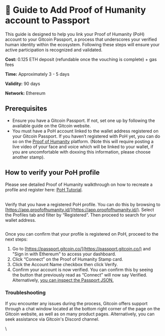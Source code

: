 # 🔌 Guide to Add Proof of Humanity account to Passport

This guide is designed to help you link your Proof of Humanity (PoH) account to your Gitcoin Passport, a process that underscores your verified human identity within the ecosystem. Following these steps will ensure your active participation is recognized and validated.

**Cost:** 0.125 ETH deposit (refundable once the vouching is complete) + gas fees

**Time:** Approximately 3 - 5 days

**Validity:** 90 days&#x20;

**Network:** Ethereum

## Prerequisites

* Ensure you have a Gitcoin Passport. If not, set one up by following the available guide on the Gitcoin website.
* You must have a PoH account linked to the wallet address registered on your Gitcoin Passport. If you haven’t registered with PoH yet, you can do so on the [Proof of Humanity](https://app.proofofhumanity.id/) platform. (Note this will require posting a live video of your face and voice which will be linked to your wallet, if you are uncomfortable with doxxing this information, please choose another stamp).

## How to verify your PoH profile

Please see detailed Proof of Humanity walkthrough on how to recreate a profile and register here: [PoH Tutorial](https://docs.kleros.io/products/proof-of-humanity/proof-of-humanity-tutorial).

\
Verify that you have a registered PoH profile. You can do this by browsing to [https://app.proofofhumanity.id/](https://app.proofofhumanity.id/). Select the Profiles tab and filter by “Registered”. Then proceed to search for your wallet address.

<figure><img src="https://lh7-us.googleusercontent.com/8N1DZMKOhKWI5UM5nPb3iA6kl5E1Pj93pvWHEmXn8CWbaRiDAe0gcq0zHbfTW-joiixBYbTUS0reZ1Vvqr6-FClnfKWlX5NWpqokZZtYmhjSna1UOaNx_8p0kr56fEsWXsXoMRN0Jy1emITJcQ6POac" alt=""><figcaption></figcaption></figure>

Once you can confirm that your profile is registered on PoH, proceed to the next steps:

1. Go to [https://passport.gitcoin.co/](https://passport.gitcoin.co/) and "Sign in with Ethereum" to access your dashboard.
2. Click “Connect” on the Proof of Humanity Stamp card.
3. Click the Account Name checkbox then click Verify.
4. Confirm your account is now verified. You can confirm this by seeing the button that previously read as “Connect” will now say Verified. Alternatively, [you can inspect the Passport JSON.​](https://support.gitcoin.co/gitcoin-knowledge-base/gitcoin-passport/common-questions/how-to-access-your-passport-json)

### Troubleshooting

If you encounter any issues during the process, Gitcoin offers support through a chat window located at the bottom right corner of the page on the Gitcoin website, as well as on many product pages. Alternatively, you can seek assistance via Gitcoin's Discord channel.

\
